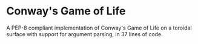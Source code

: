 # Conway's Game of Life

A PEP-8 compliant implementation of Conway's Game of Life on a toroidal surface with support for argument parsing, in 37 lines of code.
